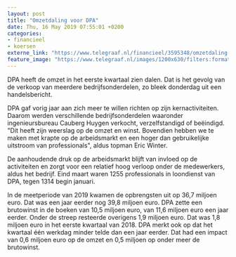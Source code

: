 ```yaml
---
layout: post
title: "Omzetdaling voor DPA"
date: Thu, 16 May 2019 07:55:01 +0200
categories: 
- financieel 
- koersen 
externe_link: "https://www.telegraaf.nl/financieel/3595348/omzetdaling-voor-dpa"
feature_image: "https://www.telegraaf.nl/images/1200x630/filters:format(jpeg):quality(80)/cdn-kiosk-api.telegraaf.nl/bc9c4022-77a5-11e9-902d-0218eaf05005.jpg"
---
```


<p class="intro">DPA heeft de omzet in het eerste kwartaal zien dalen. Dat is het gevolg van de verkoop van meerdere bedrijfsonderdelen, zo bleek donderdag uit een handelsbericht.</p> <p>DPA gaf vorig jaar aan zich meer te willen richten op zijn kernactiviteiten. Daarom werden verschillende bedrijfsonderdelen waaronder ingenieursbureau Cauberg Huygen verkocht, verzelfstandigd of beëindigd. "Dit heeft zijn weerslag op de omzet en winst. Bovendien hebben we te maken met krapte op de arbeidsmarkt en een hoger dan gebruikelijke uitstroom van professionals", aldus topman Eric Winter.</p><p>De aanhoudende druk op de arbeidsmarkt blijft van invloed op de activiteiten en zorgt voor een relatief hoog verloop onder de medewerkers, aldus het bedrijf. Eind maart waren 1255 professionals in loondienst van DPA, tegen 1314 begin januari.</p><p>In de meetperiode van 2019 kwamen de opbrengsten uit op 36,7 miljoen euro. Dat was een jaar eerder nog 39,8 miljoen euro. DPA zette een brutowinst in de boeken van 10,5 miljoen euro, van 11,6 miljoen euro een jaar eerder. Onder de streep resteerde overigens 1,9 miljoen euro. Dat was 1,8 miljoen euro in het eerste kwartaal van 2018. DPA merkt ook op dat het kwartaal één werkdag minder telde dan een jaar eerder. Dat had een impact van 0,6 miljoen euro op de omzet en 0,5 miljoen op onder meer de brutowinst.</p>

